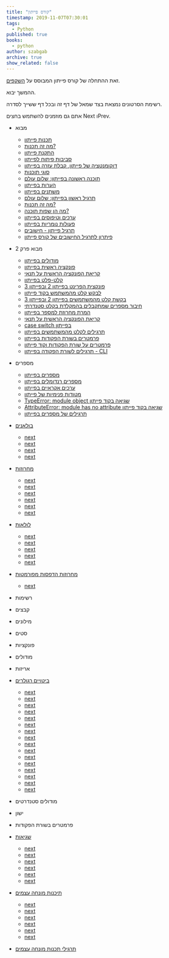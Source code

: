 ```yaml
---
title: "קורס פייתון"
timestamp: 2019-11-07T07:30:01
tags:
  - Python
published: true
books:
  - python
author: szabgab
archive: true
show_related: false
---
```



זאת ההתחלה של קורס פייתון המבוסס על [השקפים](https://code-maven.com/slides/python/).

ההמשך יבוא.

רשימת הסרטונים נמצאת בצד שמאל של דף זה ובכל דף ששייך לסדרה.

אתם גם מוזמנים להשתמש בחצים Next וPrev.


* מבוא
    * [תכנות פייתון](/python-programming)
    * [מה זה תכנות?](/python-what-is)
    * [התקנת פייתון](/python-installing)
    * [סביבות פיתוח לפייתון](/python-editors-and-ide)
    * [דוקומנטציה של פייתון, קבלת עזרה בפייתון](/python-documentation)
    * [סוגי תוכנות](/python-program-types)
    * [תוכנה ראשונה בפייתון: שלום עולם](/python-hello-world)
    * [הערות בפייתון](/python-comments)
    * [משתנים בפייתון](/python-variables)
    * [תרגיל ראשון בפייתון: שלום עולם](/python-exercise-hello-world)
    * [מה זה תכנות?](/python-what-is-programming)
    * [מה הן שפות תוכנה?](/python-what-are-programming-languages)
    * [ערכים וטיפוסים בפייתון](/python-value-types)
    * [פעולות נומריות בפייתון](/python-numerical-operations)
    * [תרגיל פייתון - חישובים](/python-exercise-calculations)
    * [פיתרון לתרגיל החישובים של קורס פייתון](/python-solution-calculations)
* מבוא פרק 2
    * [מודולים בפייתון](/python-modules)
    * [פונקציה ראשית בפייתון](/python-main-function)
    * [קריאת הפונקציה הראשית על תנאי](/python-conditional-main)
    * [קלט-פלט בפייתון](/python-input-output)
    * [פונקצית הפרינט בפייתון 2 ובפייתון 3](/python-print-2-3)
    * [לבקש קלט מהמשתמש בקוד פייתון](/python-prompting-for-user-input)
    * [בקשת קלט מהמשתמשים בפייתון 2 ובפייתון 3](/python-prompting-in-python-2-and-3)
    * [חיבור מספרים שמתקבלים בהמקלדת בקלט סטנדרתי](/python-add-numbers-from-the-stdin)
    * [המרת מחרוזת למספר בפייתון](/python-converting-string-to-number)
    * [קריאת הפונקציה הראשית על תנאי](/python-conditional-statements)
    * [case switch בפייתון](/python-case-and-switch)
    * [תרגילים לקלט מהמשתמשים בפייתון](/python-exercises-stdin)
    * [פרמטרים בשורת הפקודות בפייתון](/python-command-line-arguments)
    * [פרמטרים על שורת הפקודות וקוד פייתון](/python-command-line-len-exit)
    * [תרגילים לשורת הפקודה בפייתון - CLI](/python-exercises-cli)
* מספרים
    * [מספרים בפייתון](/python-numbers)
    * [מספרים רנדומלים בפייתון](/python-random-numbers)
    * [ערכים אקראיים בפייתון](/python-random-values)
    * [מטודות פנימיות של פייתון](/python-built-in-method)
    * [TypeError: module object שגיאה בקוד פייתון](/python-typerror-module-object)
    * [AttributeError: module has no attribute שגיאה בקוד פייתון](/python-attributeerror-module-has-no-attribute)
    * [תרגילים של מספרים בפייתון](/python-exercises-numbers)
* [בולאנים](/python-boolean-operators)
    * [next](/python-boolean-operators)
    * [next](/python-boolean-true-false)
    * [next](/python-compare-values)
    * [next](/python-exercise-boolean)
* [מחרוזות](/python-strings)
    * [next](/python-strings)
    * [next](/python-string-operations)
    * [next](/python-string-functions-and-methods)
    * [next](/python-in-string)
    * [next](/python-encodings)
    * [next](/python-raw-strings)
* [לולאות](/python-loops)
    * [next](/python-loops)
    * [next](/python-for-loop-break-continue)
    * [next](/python-while-loop)
    * [next](/python-while-loop-part-2)
    * [next](/python-loops-exercises)
* [ מחרוזות הדפסות מפורמטות](/python-formatted-strings)
    * [next](/python-formatted-strings)
* רשימות
* קבצים
* מילונים
* סטים
* פונקציות
* מודולים
* אריזות
* [ביטויים רגולרים](/python-what-are-regexes)
   * [next](/python-what-are-regexes)
   * [next](/python-regex-in-grep-and-notepadpp)
   * [next](/python-regex-first-match)
   * [next](/python-regex-capture)
   * [next](/python-regex-findall)
   * [next](/python-regexes-any-character-class)
   * [next](/python-regexes-match-a-dot)
   * [next](/python-regexes-quantifiers)
   * [next](/python-regexes-greedy-minimal)
   * [next](/python-regexes-anchors)
   * [next](/python-regexes-isbn-numbers)
   * [next](/python-regexes-match-section)
   * [next](/python-regexes-alternatives)
   * [next](/python-regexes-internal-variables)
   * [next](/python-regexes-dna)
   * [next](/python-regexes-substitution)
* מודולים סטנדרטים
* ישון
* פרמטרים בשורת הפקודות
* [שגיאות](/python-exception-handling-hierarchy-of-calls)
   * [next](/python-exception-handling-hierarchy-of-calls)
   * [next](/python-catching-simple-exception)
   * [next](/python-catching-exception-when-processing-files)
   * [next](/python-catch-all-exceptions)
   * [next](/python-raise-exception)
   * [next](/python-exceptions-exercises)

* [תיכנות מונחה עצמים](/python-oop-what-is-oop)
   * [next](/python-oop-what-is-oop)
   * [next](/python-oop-in-python)
   * [next](/python-oop-create-a-class)
   * [next](/python-oop-attributes-and-methods)
   * [next](/python-oop-inheritance)
   * [next](/python-oop-modes-of-method-inheritance)

* [תרגילי תכנות מונחה עצמים](https://code-maven.com/slides/python/exercise-oop-move)

<!--
## רשימות

    <li><a href=""></a></li>

<ol>
    <li>יצירת רשימה</li>
    <li>שליפת ערך מרשימה</li>
    <li>עדכון ערך ברשימה</li>
    <li>גישה לחתך של רשימה</li>
    <li>השמה והעתקה של רשימות</li>
    <li>האם ערך נמצה ברשימה?</li>
    <li>הוספת ערך באמצע הרשימה</li>
    <li>הוספת ערך בסוף הרשימה</li>
    <li>שליפת ערך מרשימה</li>
    <li>מעבר על כל הערכים של רשימה</li>
    <li>מעבר על האינדקסים של הרשימה</li>
    <li>תור</li>
    <li>מחסנית</li>
    <li>מיון רשימות</li>
    <li>מיון רשימה לפי ערך אחר</li>
    <li>טווחים (range)</li>
</ol>

## קבצים

<ol>
    <li>פתיחת קובץ לקריאה</li>
    <li>שם קובץ בשורת הפקודות</li>
    <li>קובץ שלא קיים</li>
    <li>טיפול בשגיאות בעת פתיחת קובץ וקריאה ממנו</li>
    <li>מעבר על מספר קבצים</li>
    <li>יצירת קובץ וכתיבה לקובץ</li>
    <li>הוספת שורות לקובץ קיים</li>
    <li>קבצים בינאריים</li>
    <li>בדיקה האם קובץ קיים</li>
</ol>

## מילון

<ol>
    <li>מה זה מילון בפייתון, לאיזו מטרה משתמשים במילון?</li>
    <li>יצירת מילון</li>
    <li>גישה לערכים במילון</li>
    <li>מעבר על כל המפתחות במילון</li>
    <li>בדיקת קיום של מפתח</li>
    <li>מחיקת מפתח ממילון</li>
    <li>רשימה של מילונים</li>
</ol>

## סטים

<ol>
    <li>פעולות על סטים</li>
</ol>

## פונקציות

<ol>
    <li>למה להשתמש בפונקציות</li>
    <li>הגדרת פונקציה פשוטה</li>
    <li>פרמטרים לפי מיקום</li>
    <li>פרמטרים לפי שם</li>
    <li>ברירת מחדל לערכים</li>
    <li>מספר לא מוגדר של פרמטרים</li>
    <li>זוגות של מפתח-ערך נוספים ברשימת הפרמטרים</li>
    <li>הגדרה כפולה של אותו שם לפונקציות ובכלל</li>
    <li>פונקציות רקורסיביות</li>
    <li>פונקצית פיבונצי</li>
    <li>דוקומנטציה של פונקציות</li>
</ol>

## מודולים

<ol>
    <li>מעבר משימוש בפונקציה בקובץ שבו היא מוגדרת לפונקציה שמוגדרת בקובץ אחר</li>
    <li>איך פייתון מוצא את הקובץ המתאים?</li>
    <li>דרכים שונות לשנות את רשימת המקומות בהם פייתון מחפש מודולים</li>
    <li>מסלול רלטיבי</li>
    <li>מסלול אבסולותי</li>
    <li>קומפילציה של מודולים</li>
    <li>יבוא מודולים בזמן ריצה</li>
    <li>יבוא מודולים לפי תנאים מסוימים</li>
    <li>מודול או סקריפת להרצה?</li>
    <li>האני של פייתון</li>
    <li>דוקטסט</li>
</ol>


## ביטויים רגולרים

<ol>
    <li>רגקסים</li>
    <li>התאמה של מספרים</li>
    <li>תפיסת מחרוזות</li>
    <li>מציאת כל המופעים</li>
    <li>תו כלשהו</li>
    <li>קבוצות של תווים</li>
    <li>קבוצות ידועות של תווים</li>
    <li>שלילה של קבוצת תווים</li>
    <li>תו אופציונלי - המכמת הראשון</li>
    <li>מכמתים</li>
    <li>התאמת מספרי ISBN</li>
    <li>התאמה לחלק של מחרוזת עם סימני תחילה וסוף</li>
<ol>

-->
